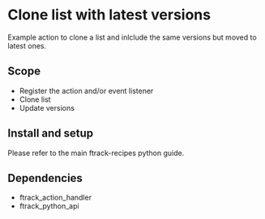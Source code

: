 # Clone list with latest versions

Example action to clone a list and inlclude the same versions but moved to latest ones.

## Scope

-   Register the action and/or event listener
-   Clone list
-   Update versions

## Install and setup

Please refer to the main ftrack-recipes python guide.

## Dependencies

-   ftrack_action_handler
-   ftrack_python_api
